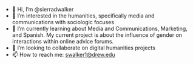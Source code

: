 - 👋 Hi, I’m @sierradwalker
- 👀 I’m interested in the humanities, specifically media and communications with sociologic focuses
- 🌱 I’m currently learning about Media and Communications, Marketing, and Spanish. My current project is about the influence of gender on interactions within online advice forums.
- 💞️ I’m looking to collaborate on digital humanities projects
- 📫 How to reach me: swalker1@drew.edu

<!---
sierradaniellew/sierradaniellew is a ✨ special ✨ repository because its `README.md` (this file) appears on your GitHub profile.
You can click the Preview link to take a look at your changes.
--->
